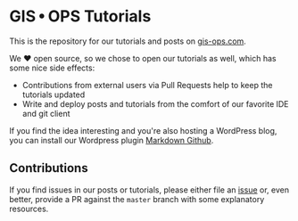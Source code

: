 # GIS • OPS Tutorials

This is the repository for our tutorials and posts on [gis-ops.com](https://gis-ops.com).

We :heart: open source, so we chose to open our tutorials as well, which has some nice side effects:

- Contributions from external users via Pull Requests help to keep the tutorials updated
- Write and deploy posts and tutorials from the comfort of our favorite IDE and git client

If you find the idea interesting and you're also hosting a WordPress blog, you can install our Wordpress plugin [Markdown Github](https://github.com/gis-ops/md-github-wordpress).

## Contributions

If you find issues in our posts or tutorials, please either file an [issue](https://github.com/gis-ops/tutorials/issues) or, even better, provide a PR against the `master` branch with some explanatory resources.
